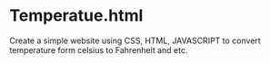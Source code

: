 # Temperatue.html
Create a simple website using CSS, HTML, JAVASCRIPT to convert temperature form celsius to Fahrenheit and etc.
